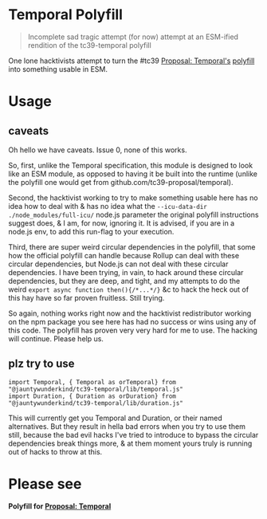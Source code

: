 # Temporal Polyfill

> Incomplete sad tragic attempt (for now) attempt at an ESM-ified rendition of the tc39-temporal polyfill

One lone hacktivists attempt to turn the #tc39 [Proposal: Temporal's](https://github.com/tc39/proposal-temporal) [polyfill](https://github.com/tc39/proposal-temporal/blob/main/polyfill/) into something usable in ESM.

# Usage

## caveats

Oh hello we have caveats. Issue 0, none of this works.

So, first, unlike the Temporal specification, this module is designed to look like an ESM module, as opposed to having it be built into the runtime (unlike the polyfill one would get from github.com/tc39-proposal/temporal).

Second, the hacktivist working to try to make something usable here has no idea how to deal with & has no idea what the `--icu-data-dir ./node_modules/full-icu/` node.js parameter the original polyfill instructions suggest does, & I am, for now, ignoring it. It is advised, if you are in a node.js env, to add this run-flag to your execution.

Third, there are super weird circular dependencies in the polyfill, that some how the official polyfill can handle because Rollup can deal with these circular dependencies, but Node.js can not deal with these circular dependencies. I have been trying, in vain, to hack around these circular dependencies, but they are deep, and tight, and my attempts to do the weird `export async function then(){/*...*/}` &c to hack the heck out of this hay have so far proven fruitless. Still trying.

So again, nothing works right now and the hacktivist redistributor working on the npm package you see here has had no success or wins using any of this code. The polyfill has proven very very hard for me to use. The hacking will continue. Please help us.

## plz try to use

```
import Temporal, { Temporal as orTemporal} from "@jauntywunderkind/tc39-temporal/lib/temporal.js"
import Duration, { Duration as orDuration} from "@jauntywunderkind/tc39-temporal/lib/duration.js"
```

This will currently get you Temporal and Duration, or their named alternatives. But they result in hella bad errors when you try to use them still, because the bad evil hacks I've tried to introduce to bypass the circular dependencies break things more, & at them moment yours truly is running out of hacks to throw at this.

# Please see

**Polyfill for [Proposal: Temporal](https://github.com/tc39/proposal-temporal)**
